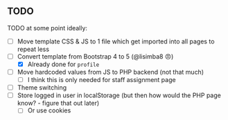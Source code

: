 ## TODO

TODO at some point ideally:

- [ ] Move template CSS & JS to 1 file which get imported into all pages to repeat less
- [ ] Convert template from Bootstrap 4 to 5 (@lisimba8 😠)
  - [x] Already done for `profile`
- [ ] Move hardcoded values from JS to PHP backend (not that much)
  - [ ] I think this is only needed for staff assignment page
- [ ] Theme switching
- [ ] Store logged in user in localStorage (but then how would the PHP page know? - figure that out later)
  - [ ] Or use cookies
